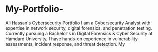 # My-Portfolio-
Ali Hassan's Cybersecurity Portfolio I am a Cybersecurity Analyst with expertise in network security, digital forensics, and penetration testing. Currently pursuing a Bachelor's in Digital Forensics &amp; Cyber Security at Hamdard University, I have hands-on experience in vulnerability assessments, incident response, and threat detection.  My 
